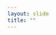 ```yaml
---
layout: slide
title: ""
---
```


<section data-background-image="assets/images/Slide20.png" data-background-size="70%" data-background-position="center"></section>
